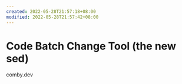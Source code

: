 ```yaml
---
created: 2022-05-28T21:57:18+08:00
modified: 2022-05-28T21:57:42+08:00
---
```


# Code Batch Change Tool (the new sed)

comby.dev
